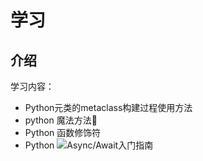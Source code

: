 # 学习

## 介绍

学习内容：
- Python元类的metaclass构建过程使用方法
- python 魔法方法
- Python 函数修饰符
- Python ![Async/Await入门指南](https://zhuanlan.zhihu.com/p/27258289)
